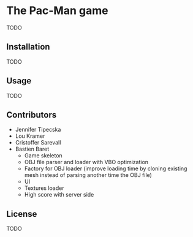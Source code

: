 # The Pac-Man game

TODO

## Installation

TODO

## Usage
TODO

## Contributors

* Jennifer Tipecska
* Lou Kramer
* Cristoffer Sarevall
* Bastien Baret
  * Game skeleton
  * OBJ file parser and loader with VBO optimization
  * Factory for OBJ loader (improve loading time by cloning existing mesh instead of parsing another time the OBJ file)
  * UI
  * Textures loader
  * High score with server side

## License
TODO